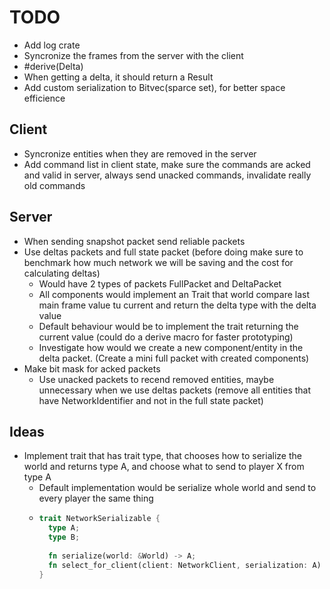 # TODO
- Add log crate
- Syncronize the frames from the server with the client
- #derive(Delta)
- When getting a delta, it should return a Result<Delta>
- Add custom serialization to Bitvec(sparce set), for better space efficience
## Client
- Syncronize entities when they are removed in the server
- Add command list in client state, make sure the commands are acked and valid in server, always send unacked commands, invalidate really old commands

## Server
- When sending snapshot packet send reliable packets
- Use deltas packets and full state packet (before doing make sure to benchmark how much network we will be saving and the cost for calculating deltas)
  - Would have 2 types of packets FullPacket and DeltaPacket
  - All components would implement an Trait that world compare last main frame value tu current and return the delta type with the delta value
  - Default behaviour would be to implement the trait returning the current value (could do a derive macro for faster prototyping)
  - Investigate how would we create a new component/entity in the delta packet. (Create a mini full packet with created components)
- Make bit mask for acked packets
  - Use unacked packets to recend removed entities, maybe unnecessary when we use deltas packets (remove all entities that have NetworkIdentifier and not in the full state packet)

## Ideas
  - Implement trait that has trait type, that chooses how to serialize the world and returns type A, and choose what to send to player X from type A
    - Default implementation would be serialize whole world and send to every player the same thing
    - ```rust
      trait NetworkSerializable {
        type A;
        type B;
        
        fn serialize(world: &World) -> A;
        fn select_for_client(client: NetworkClient, serialization: A) -> B;
      }
      ```
